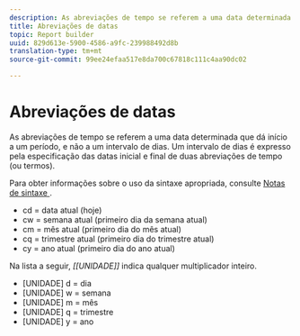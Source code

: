 ```yaml
---
description: As abreviações de tempo se referem a uma data determinada que dá início a um período, e não a um intervalo de dias. Um intervalo de dias é expresso pela especificação das datas inicial e final de duas abreviações de tempo (ou termos).
title: Abreviações de datas
topic: Report builder
uuid: 829d613e-5900-4586-a9fc-239988492d8b
translation-type: tm+mt
source-git-commit: 99ee24efaa517e8da700c67818c111c4aa90dc02

---
```



# Abreviações de datas

As abreviações de tempo se referem a uma data determinada que dá início a um período, e não a um intervalo de dias. Um intervalo de dias é expresso pela especificação das datas inicial e final de duas abreviações de tempo (ou termos).

Para obter informações sobre o uso da sintaxe apropriada, consulte [Notas de sintaxe ](/help/analyze/report-builder/data-requests/configuring-report-dates/c-customized-date-expressions/examples-of-date-ranges-using-customized-expressions.md#section_555D6563B2D94FA3BDD801DC0B8C289D).

* cd = data atual (hoje)
* cw = semana atual (primeiro dia da semana atual)
* cm = mês atual (primeiro dia do mês atual)
* cq = trimestre atual (primeiro dia do trimestre atual)
* cy = ano atual (primeiro dia do ano atual)

Na lista a seguir, *[[UNIDADE]]* indica qualquer multiplicador inteiro.

* [UNIDADE] d = dia
* [UNIDADE] w = semana
* [UNIDADE] m = mês
* [UNIDADE] q = trimestre
* [UNIDADE] y = ano
